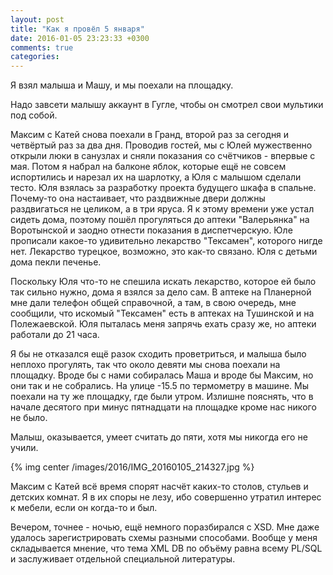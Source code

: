 ```yaml
---
layout: post
title: "Как я провёл 5 января"
date: 2016-01-05 23:23:33 +0300
comments: true
categories: 
---
```

Я взял малыша и Машу, и мы поехали на площадку.

Надо завсети малышу аккаунт в Гугле, чтобы он смотрел свои мультики под собой.

Максим с Катей снова поехали в Гранд, второй раз за сегодня и четвёртый раз за два дня. Проводив гостей, мы с Юлей мужественно открыли люки в санузлах и сняли показания со счётчиков - впервые с мая. Потом я набрал на балконе яблок, которые ещё не совсем испортились и нарезал их на шарлотку, а Юля с малышом сделали тесто. Юля взялась за разработку проекта будущего шкафа в спальне. Почему-то она настаивает, что раздвижные двери должны раздвигаться не целиком, а в три яруса. Я к этому времени уже устал сидеть дома, поэтому пошёл прогуляться до аптеки "Валерьянка" на Воротынской и заодно отнести показания в диспетчерскую. Юле прописали какое-то удивительно лекарство "Тексамен", которого нигде нет. Лекарство турецкое, возможно, это как-то связано. Юля с детьми дома пекли печенье.

Поскольку Юля что-то не спешила искать лекарство, которое ей было так сильно нужно, дома я взялся за дело сам. В аптеке на Планерной мне дали телефон общей справочной, а там, в свою очередь, мне сообщили, что искомый "Тексамен" есть в аптеках на Тушинской и на Полежаевской. Юля пыталась меня запрячь ехать сразу же, но аптеки работали до 21 часа.

Я бы не отказался ещё разок сходить проветриться, и малыша было неплохо прогулять, так что около девяти мы снова поехали на площадку. Вроде бы с нами собиралась Маша и вроде бы Максим, но они так и не собрались. На улице -15.5 по термометру в машине. Мы поехали на ту же площадку, где были утром. Излишне пояснять, что в начале десятого при минус пятнадцати на площадке кроме нас никого не было.

Малыш, оказывается, умеет считать до пяти, хотя мы никогда его не учили.

{% img center /images/2016/IMG_20160105_214327.jpg %}

Максим с Катей всё время спорят насчёт каких-то столов, стульев и детских комнат. Я в их споры не лезу, ибо совершенно утратил интерес к мебели, если он когда-то и был.

Вечером, точнее - ночью, ещё немного поразбирался с XSD. Мне даже удалось зарегистрировать схемы разными способами. Вообще у меня складывается мнение, что тема XML DB по объёму равна всему PL/SQL и заслуживает отдельной специальной литературы.